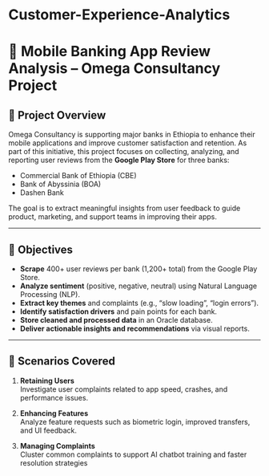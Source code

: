 # Customer-Experience-Analytics
# 📱 Mobile Banking App Review Analysis – Omega Consultancy Project

## 🚀 Project Overview

Omega Consultancy is supporting major banks in Ethiopia to enhance their mobile applications and improve customer satisfaction and retention. As part of this initiative, this project focuses on collecting, analyzing, and reporting user reviews from the **Google Play Store** for three banks:
- Commercial Bank of Ethiopia (CBE)
- Bank of Abyssinia (BOA)
- Dashen Bank

The goal is to extract meaningful insights from user feedback to guide product, marketing, and support teams in improving their apps.

---

## 🎯 Objectives

- **Scrape** 400+ user reviews per bank (1,200+ total) from the Google Play Store.
- **Analyze sentiment** (positive, negative, neutral) using Natural Language Processing (NLP).
- **Extract key themes** and complaints (e.g., “slow loading”, “login errors”).
- **Identify satisfaction drivers** and pain points for each bank.
- **Store cleaned and processed data** in an Oracle database.
- **Deliver actionable insights and recommendations** via visual reports.

---

## 🧠 Scenarios Covered

1. **Retaining Users**  
   Investigate user complaints related to app speed, crashes, and performance issues.

2. **Enhancing Features**  
   Analyze feature requests such as biometric login, improved transfers, and UI feedback.

3. **Managing Complaints**  
   Cluster common complaints to support AI chatbot training and faster resolution strategies
